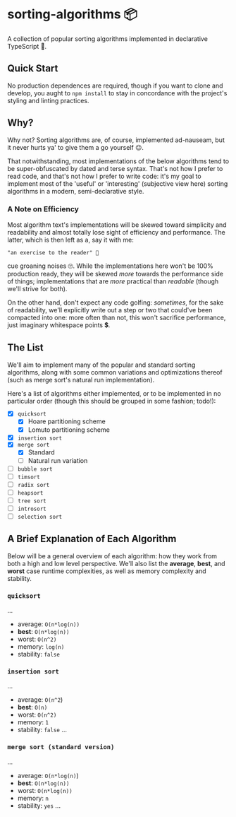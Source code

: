# sorting-algorithms 📦

A collection of popular sorting algorithms implemented in declarative TypeScript 🚀.

## Quick Start

No production dependences are required, though if you want to clone and develop, you aught to `npm install` to stay in concordance with the project's styling and linting practices.

## Why?

Why not? Sorting algorithms are, of course, implemented ad-nauseam, but it never hurts ya' to give them a go yourself 😉.

That notwithstanding, most implementations of the below algorithms tend to be super-obfuscated by dated and terse syntax. That's not how I prefer to read code, and that's not how I prefer to write code: it's my goal to implement most of the 'useful' or 'interesting' (subjective view here) sorting algorithms in a modern, semi-declarative style.

### A Note on Efficiency

Most algorithm text's implementations will be skewed toward simplicity and readability and almost totally lose sight of efficiency and performance. The latter, which is then left as a, say it with me:

    "an exercise to the reader" 🎉

cue groaning noises 🙄. While the implementations here won't be 100% production ready, they will be skewed _more_ towards the performance side of things; implementations that are _more_ practical than _readable_ (though we'll strive for both).

On the other hand, don't expect any code golfing: _sometimes_, for the sake of readability, we'll explicitly write out a step or two that could've been compacted into one: more often than not, this won't sacrifice performance, just imaginary whitespace points 💲.

## The List

We'll aim to implement many of the popular and standard sorting algorithms, along with some common variations and optimizations thereof (such as merge sort's natural run implementation).

Here's a list of algorithms either implemented, or to be implemented in no particular order (though this should be grouped in some fashion; todo!):

-   [x] `quicksort`
    -   [x] Hoare partitioning scheme
    -   [x] Lomuto partitioning scheme
-   [x] `insertion sort`
-   [x] `merge sort`
    -   [x] Standard
    -   [ ] Natural run variation
-   [ ] `bubble sort`
-   [ ] `timsort`
-   [ ] `radix sort`
-   [ ] `heapsort`
-   [ ] `tree sort`
-   [ ] `introsort`
-   [ ] `selection sort`

## A Brief Explanation of Each Algorithm

Below will be a general overview of each algorithm: how they work from both a high and low level perspective. We'll also list the **average**, **best**, and **worst** case runtime complexities, as well as memory complexity and stability.

### `quicksort`

...

-   average: `O(n*log(n))`
-   **best**: `O(n*log(n))`
-   worst: `O(n^2)`
-   memory: `log(n)`
-   stability: `false`

### `insertion sort`

...

-   average: `O(n^2`)
-   **best**: `O(n)`
-   worst: `O(n^2)`
-   memory: `1`
-   stability: `false`
    ...

### `merge sort (standard version)`

...

-   average: `O(n*log(n)`)
-   **best**: `O(n*log(n))`
-   worst: `O(n*log(n))`
-   memory: `n`
-   stability: `yes`
    ...
